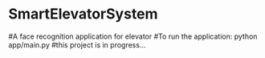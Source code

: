 # SmartElevatorSystem 
#A face recognition application for elevator 
#To run the application: python app/main.py
#this project is in progress...


